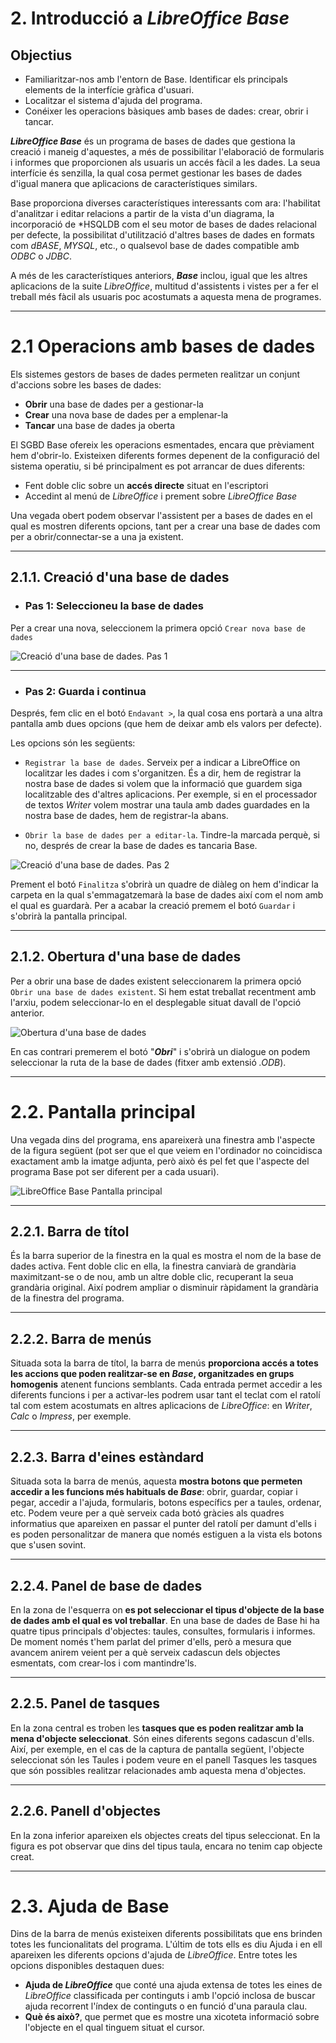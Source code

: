 # 2. Introducció a *LibreOffice Base*

## Objectius
- Familiaritzar-nos amb l'entorn de Base. Identificar els principals elements de la interfície gràfica d'usuari.
- Localitzar el sistema d'ajuda del programa.
- Conéixer les operacions bàsiques amb bases de dades: crear, obrir i tancar.

***LibreOffice Base*** és un programa de bases de dades que gestiona la creació i maneig d'aquestes, a més de possibilitar l'elaboració de formularis i informes que proporcionen als usuaris un accés fàcil a les dades. La seua interfície és senzilla, la qual cosa permet gestionar les bases de dades d'igual manera que aplicacions de característiques similars.

Base proporciona diverses característiques interessants com ara: l'habilitat d'analitzar i editar relacions a partir de la vista d'un diagrama, la incorporació de *HSQLDB com el seu motor de bases de dades relacional per defecte, la possibilitat d'utilització d'altres bases de dades en formats com *dBASE*, *MYSQL*, etc., o qualsevol base de dades compatible amb *ODBC* o *JDBC*.

A més de les característiques anteriors, ***Base*** inclou, igual que les altres aplicacions de la suite *LibreOffice*, multitud d'assistents i vistes per a fer el treball més fàcil als usuaris poc acostumats a aquesta mena de programes.

---

# 2.1 Operacions amb bases de dades

Els sistemes gestors de bases de dades permeten realitzar un conjunt d'accions sobre les bases de dades:

- **Obrir** una base de dades per a gestionar-la
- **Crear** una nova base de dades per a emplenar-la
- **Tancar** una base de dades ja oberta

El SGBD Base ofereix les operacions esmentades, encara que prèviament hem d'obrir-lo. Existeixen diferents formes depenent de la configuració del sistema operatiu, si bé principalment es pot arrancar de dues diferents:

- Fent doble clic sobre un **accés directe** situat en l'escriptori
- Accedint al menú de *LibreOffice* i prement sobre *LibreOffice Base*

Una vegada obert podem observar l'assistent per a bases de dades en el qual es mostren diferents opcions, tant per a crear una base de dades com per a obrir/connectar-se a una ja existent.

---

## 2.1.1. Creació d'una base de dades

  - ### Pas 1: Seleccioneu la base de dades

Per a crear una nova, seleccionem la primera opció `Crear nova base de dades`

![Creació d'una base de dades. Pas 1](img/base_crea_pas1.png)

---

  - ### Pas 2: Guarda i continua
Després, fem clic en el botó `Endavant >`, la qual cosa ens portarà a una altra pantalla amb dues opcions (que hem de deixar amb els valors per defecte).

Les opcions són les següents:

- `Registrar la base de dades`. Serveix per a indicar a LibreOffice on localitzar les dades i com s'organitzen. És a dir, hem de registrar la nostra base de dades si volem que la informació que guardem siga localitzable des d'altres aplicacions. Per exemple, si en el processador de textos *Writer* volem mostrar una taula amb dades guardades en la nostra base de dades, hem de registrar-la abans.

- `Obrir la base de dades per a editar-la`. Tindre-la marcada perquè, si no, després de crear la base de dades es tancaria Base.

![Creació d'una base de dades. Pas 2](img/base_crea_pas2.png)

Prement el botó `Finalitza` s'obrirà un quadre de diàleg on hem d'indicar la carpeta en la qual s'emmagatzemarà la base de dades així com el nom amb el qual es guardarà. Per a acabar la creació premem el botó `Guardar` i s'obrirà la pantalla principal.

---

## 2.1.2. Obertura d'una base de dades

Per a obrir una base de dades existent seleccionarem la primera opció `Obrir una base de dades existent`. Si hem estat treballat recentment amb l'arxiu, podem seleccionar-lo en el desplegable situat davall de l'opció anterior.

![Obertura d'una base de dades](img/base_open.png)

En cas contrari premerem el botó "***Obri***" i s'obrirà un dialogue on podem seleccionar la ruta de la base de dades (fitxer amb extensió *.ODB*).

---

# 2.2. Pantalla principal

Una vegada dins del programa, ens apareixerà una finestra amb l'aspecte de la figura següent (pot ser que el que veiem en l'ordinador no coincidisca exactament amb la imatge adjunta, però això és pel fet que l'aspecte del programa Base pot ser diferent per a cada usuari).

![LibreOffice Base Pantalla principal](img/base_pantalla_principal.png)

---

## 2.2.1. Barra de títol
És la barra superior de la finestra en la qual es mostra el nom de la base de dades activa. Fent doble clic en ella, la finestra canviarà de grandària maximitzant-se o de nou, amb un altre doble clic, recuperant la seua grandària original. Així podrem ampliar o disminuir ràpidament la grandària de la finestra del programa.

---

## 2.2.2. Barra de menús

Situada sota la barra de títol, la barra de menús **proporciona accés a totes les accions que poden realitzar-se en *Base*, organitzades en grups homogenis** atenent funcions semblants. Cada entrada permet accedir a les diferents funcions i per a activar-les podrem usar tant el teclat com el ratolí tal com estem acostumats en altres aplicacions de *LibreOffice*: en *Writer*, *Calc* o *Impress*, per exemple.

---

## 2.2.3. Barra d'eines estàndard

Situada sota la barra de menús, aquesta **mostra botons que permeten accedir a les funcions més habituals de *Base***: obrir, guardar, copiar i pegar, accedir a l'ajuda, formularis, botons específics per a taules, ordenar, etc. Podem veure per a què serveix cada botó gràcies als quadres informatius que apareixen en passar el punter del ratolí per damunt d'ells i es poden personalitzar de manera que només estiguen a la vista els botons que s'usen sovint.

---

## 2.2.4. Panel de base de dades

En la zona de l'esquerra on **es pot seleccionar el tipus d'objecte de la base de dades amb el qual es vol treballar**. En una base de dades de Base hi ha quatre tipus principals d'objectes: taules, consultes, formularis i informes. De moment només t'hem parlat del primer d'ells, però a mesura que avancem anirem veient per a què serveix cadascun dels objectes esmentats, com crear-los i com mantindre'ls.

---

## 2.2.5. Panel de tasques

En la zona central es troben les **tasques que es poden realitzar amb la mena d'objecte seleccionat**. Són eines diferents segons cadascun d'ells. Així, per exemple, en el cas de la captura de pantalla següent, l'objecte seleccionat són les Taules i podem veure en el panell Tasques les tasques que són possibles realitzar relacionades amb aquesta mena d'objectes.

---

## 2.2.6. Panell d'objectes

En la zona inferior apareixen els objectes creats del tipus seleccionat. En la figura es pot observar que dins del tipus taula, encara no tenim cap objecte creat.

---

# 2.3. Ajuda de Base

Dins de la barra de menús existeixen diferents possibilitats que ens brinden totes les funcionalitats del programa. L'últim de tots ells es diu Ajuda i en ell apareixen les diferents opcions d'ajuda de *LibreOffice*. Entre totes les opcions disponibles destaquen dues:

- **Ajuda de *LibreOffice*** que conté una ajuda extensa de totes les eines de *LibreOffice* classificada per continguts i amb l'opció inclosa de buscar ajuda recorrent l'índex de continguts o en funció d'una paraula clau.
- **Què és això?**, que permet que es mostre una xicoteta informació sobre l'objecte en el qual tinguem situat el cursor.
